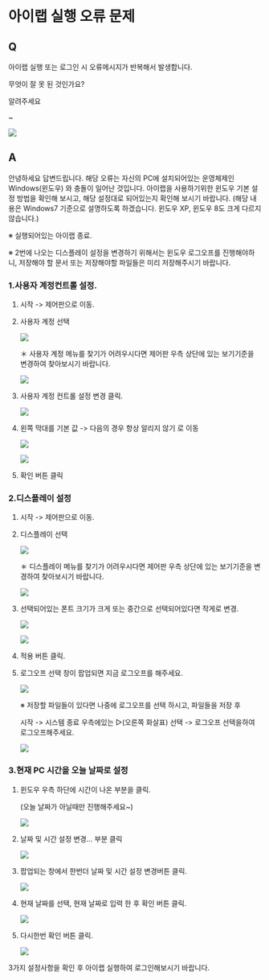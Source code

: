 # 아이랩 실행 오류 문제

## Q

아이랩 실행 또는 로그인 시 오류메시지가 반복해서 발생합니다.

무엇이 잘 못 된 것인가요?

알려주세요

~ 

![](../.gitbook/assets/01list_index_.png)

## A

안녕하세요 답변드립니다. 해당 오류는 자신의 PC에 설치되어있는 운영체제인 Windows\(윈도우\) 와 충돌이 일어난 것입니다. 아이랩을 사용하기위한 윈도우 기본 설정 방법을 확인해 보시고, 해당 설정대로 되어있는지 확인해 보시기 바랍니다. \(해당 내용은 Windows7 기준으로 설명하도록 하겠습니다. 윈도우 XP, 윈도우 8도 크게 다르지 않습니다.\)

※ 실행되어있는 아이랩 종료.

※ 2번에 나오는 디스플레이 설정을 변경하기 위해서는 윈도우 로그오프를 진행해야하니, 저장해야 할 문서 또는 저장해야할 파일들은 미리 저장해주시기 바랍니다.

### 1.사용자 계정컨트롤 설정.

1. 시작 -&gt; 제어판으로 이동.
2. 사용자 계정 선택

   ![](https://github.com/wooritech/ilab-user-manual/tree/60b10d2ce848ba4af094529e73e3786a7c83eb63/assets/faq/000-02/02사용자계정선택.png)

   ＊ 사용자 계정 메뉴를 찾기가 어려우시다면 제어판 우측 상단에 있는 보기기준을 변경하여 찾아보시기 바랍니다.

   ![](../.gitbook/assets/03%20%2810%29.png)

3. 사용자 계정 컨트롤 설정 변경 클릭.

   ![](https://github.com/wooritech/ilab-user-manual/tree/60b10d2ce848ba4af094529e73e3786a7c83eb63/assets/faq/000-02/04사용자계정컨트롤.png)

4. 왼쪽 막대를 기본 값 -&gt; 다음의 경우 항상 알리지 않기 로 이동

   ![](../.gitbook/assets/05%20%282%29.png)

   ![](../.gitbook/assets/06%20%283%29.png)

5. 확인 버튼 클릭

### 2.디스플레이 설정

1. 시작 -&gt; 제어판으로 이동.
2. 디스플레이 선택

   ![](https://github.com/wooritech/ilab-user-manual/tree/60b10d2ce848ba4af094529e73e3786a7c83eb63/assets/faq/000-02/07디스플레이.png)

   ＊ 디스플레이 메뉴를 찾기가 어려우시다면 제어판 우측 상단에 있는 보기기준을 변경하여 찾아보시기 바랍니다.

   ![](../.gitbook/assets/08%20%2812%29.png)

3. 선택되어있는 폰트 크기가 크게 또는 중간으로 선택되어있다면 작게로 변경.

   ![](../.gitbook/assets/09%20%289%29.png)

   ![](../.gitbook/assets/10%20%283%29.png)

4. 적용 버튼 클릭.
5. 로그오프 선택 창이 팝업되면 지금 로그오프를 해주세요.

   ![](../.gitbook/assets/11.png)

   ※ 저장할 파일들이 있다면 나중에 로그오프를 선택 하시고, 파일들을 저장 후

   시작 -&gt; 시스템 종료 우측에있는 ▷\(오른쪽 화살표\) 선택 -&gt; 로그오프 선택을하여 로그오프해주세요.

   ![](../.gitbook/assets/12%20%288%29.png)

### 3.현재 PC 시간을 오늘 날짜로 설정

1. 윈도우 우측 하단에 시간이 나온 부분을 클릭.

   \(오늘 날짜가 아닐때만 진행해주세요~\)

   ![](../.gitbook/assets/13-1.png)

2. 날짜 및 시간 설정 변경... 부분 클릭

   ![](../.gitbook/assets/14-1.png)

3. 팝업되는 창에서 한번더 날짜 및 시간 설정 변경버튼 클릭.

   ![](../.gitbook/assets/15-_-_-_-1.png)

4. 현재 날짜를 선택, 현재 날짜로 입력 한 후 확인 버튼 클릭.

   ![](../.gitbook/assets/16-_-_-_-2.png)

5. 다시한번 확인 버튼 클릭.

   ![](../.gitbook/assets/17-_-_-_-3.png)

3가지 설정사항을 확인 후 아이랩 실행하여 로그인해보시기 바랍니다.

